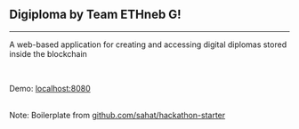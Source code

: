 <h2>Digiploma by Team ETHneb G!</h2>
<hr>
<p>A web-based application for creating and accessing digital diplomas stored inside the blockchain</p>
<br>
<p>Demo: <a href="localhost:8080">localhost:8080</a>
<br>
<br>
<p>Note: Boilerplate from <a href="github.com/sahat/hackathon-starter">github.com/sahat/hackathon-starter</a>
